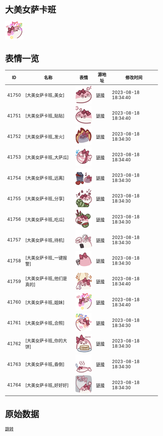 # 大美女萨卡班

<img src="./cover.png" height="60" alt="cover" />

# 表情一览

|ID|名称|表情|源地址|修改时间|
|----|----|----|----|----|
|41750|[大美女萨卡班_美女]|<img src="./pic/041750_%5B大美女萨卡班_美女%5D.png" height="60" alt="美女"/>|[链接](https://i0.hdslb.com/bfs/garb/a2e67c0a579f8e40e8dfa73a577ecea6501e0db3.png)|2023-08-18 18:34:40|
|41751|[大美女萨卡班_贴贴]|<img src="./pic/041751_%5B大美女萨卡班_贴贴%5D.png" height="60" alt="贴贴"/>|[链接](https://i0.hdslb.com/bfs/garb/bde934ca04c5007f583d36c241347aeccb472e58.png)|2023-08-18 18:34:40|
|41752|[大美女萨卡班_发火]|<img src="./pic/041752_%5B大美女萨卡班_发火%5D.png" height="60" alt="发火"/>|[链接](https://i0.hdslb.com/bfs/garb/b4224a6be244fff256d98b8515d7b3214d671da0.png)|2023-08-18 18:34:30|
|41753|[大美女萨卡班_大萨瓜]|<img src="./pic/041753_%5B大美女萨卡班_大萨瓜%5D.png" height="60" alt="大萨瓜"/>|[链接](https://i0.hdslb.com/bfs/garb/c829a131d68ef847f16118ae44e8e7999eedd761.png)|2023-08-18 18:34:40|
|41754|[大美女萨卡班_远离]|<img src="./pic/041754_%5B大美女萨卡班_远离%5D.png" height="60" alt="远离"/>|[链接](https://i0.hdslb.com/bfs/garb/f4356e616cd8320d70380db2db00a2c195c83c4d.png)|2023-08-18 18:34:30|
|41755|[大美女萨卡班_分享]|<img src="./pic/041755_%5B大美女萨卡班_分享%5D.png" height="60" alt="分享"/>|[链接](https://i0.hdslb.com/bfs/garb/e177e60e9129d90440d9a1bc72de870b1a72adff.png)|2023-08-18 18:34:30|
|41756|[大美女萨卡班_吃瓜]|<img src="./pic/041756_%5B大美女萨卡班_吃瓜%5D.png" height="60" alt="吃瓜"/>|[链接](https://i0.hdslb.com/bfs/garb/d082d219d9637ab13515feeb77792bb498836ad1.png)|2023-08-18 18:34:30|
|41757|[大美女萨卡班_待机]|<img src="./pic/041757_%5B大美女萨卡班_待机%5D.png" height="60" alt="待机"/>|[链接](https://i0.hdslb.com/bfs/garb/48cd80d975d0c2d93d5b2a84fb7fce99bb28730e.png)|2023-08-18 18:34:30|
|41758|[大美女萨卡班_一键报警]|<img src="./pic/041758_%5B大美女萨卡班_一键报警%5D.png" height="60" alt="一键报警"/>|[链接](https://i0.hdslb.com/bfs/garb/b9c6104cd204ca844ce68255f8694160432beb23.png)|2023-08-18 18:34:30|
|41759|[大美女萨卡班_他们是真的]|<img src="./pic/041759_%5B大美女萨卡班_他们是真的%5D.png" height="60" alt="他们是真的"/>|[链接](https://i0.hdslb.com/bfs/garb/75985dad90994ae51ce775e72de3a1231a1f156e.png)|2023-08-18 18:34:40|
|41760|[大美女萨卡班_姐妹]|<img src="./pic/041760_%5B大美女萨卡班_姐妹%5D.png" height="60" alt="姐妹"/>|[链接](https://i0.hdslb.com/bfs/garb/b19a59e0079591f53ad5a42af1afb512ce29da87.png)|2023-08-18 18:34:40|
|41761|[大美女萨卡班_合照]|<img src="./pic/041761_%5B大美女萨卡班_合照%5D.png" height="60" alt="合照"/>|[链接](https://i0.hdslb.com/bfs/garb/9ea6829e5371fb9afe6bf2c0c6b0a57752943ad5.png)|2023-08-18 18:34:30|
|41762|[大美女萨卡班_你的大饼]|<img src="./pic/041762_%5B大美女萨卡班_你的大饼%5D.png" height="60" alt="你的大饼"/>|[链接](https://i0.hdslb.com/bfs/garb/75119ef14c63a6271bc2eb44f1b238857189047b.png)|2023-08-18 18:34:30|
|41763|[大美女萨卡班_昏倒]|<img src="./pic/041763_%5B大美女萨卡班_昏倒%5D.png" height="60" alt="昏倒"/>|[链接](https://i0.hdslb.com/bfs/garb/1c271df01e64e6df2375261ae9e72634532a343b.png)|2023-08-18 18:34:30|
|41764|[大美女萨卡班_好好好]|<img src="./pic/041764_%5B大美女萨卡班_好好好%5D.png" height="60" alt="好好好"/>|[链接](https://i0.hdslb.com/bfs/garb/9675f9c7dea77182873f511aa95aa660c9932bcb.png)|2023-08-18 18:34:30|

# 原始数据

[跳转](./raw.json)

